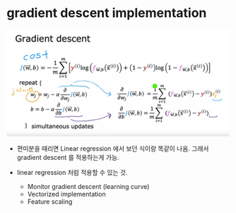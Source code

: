 # gradient descent implementation 

![](../images/graident%20descent%20for%20logistic%20regression.png)

- 편미분을 때리면 Linear regression 에서 보던 식이랑 똑같이 나옴. 그래서 gradient descent 를 적용하는게 가능. 

- linear regression 처럼 적용할 수 있는 것. 
  - Monitor gradient descent (learning curve)
  - Vectorized implementation 
  - Feature scaling 
